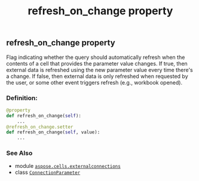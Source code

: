 ﻿---
title: refresh_on_change property
second_title: Aspose.Cells for Python via .NET API References
description: 
type: docs
weight: 60
url: /aspose.cells.externalconnections/connectionparameter/refresh_on_change/
is_root: false
---

## refresh_on_change property


Flag indicating whether the query should automatically refresh when the contents of a 
cell that provides the parameter value changes. If true, then external data is refreshed 
using the new parameter value every time there's a change. If false, then external data 
is only refreshed when requested by the user, or some other event triggers refresh (e.g., workbook opened).
### Definition:
```python
@property
def refresh_on_change(self):
    ...
@refresh_on_change.setter
def refresh_on_change(self, value):
    ...
```

### See Also
* module [`aspose.cells.externalconnections`](../../)
* class [`ConnectionParameter`](/cells/python-net/aspose.cells.externalconnections/connectionparameter)
